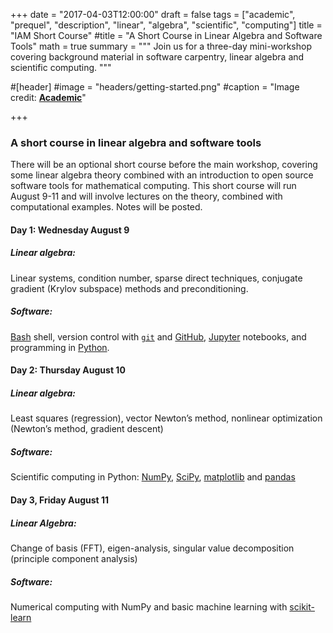 +++
date = "2017-04-03T12:00:00"
draft = false
tags = ["academic", "prequel", "description", "linear", "algebra", "scientific", "computing"]
title = "IAM Short Course"
#title = "A Short Course in Linear Algebra and Software Tools"
math = true
summary = """
Join us for a three-day mini-workshop covering background material in software carpentry, linear algebra and scientific computing.
"""

#[header]
#image = "headers/getting-started.png"
#caption = "Image credit: [**Academic**](https://github.com/gcushen/hugo-academic/)"

+++


### A short course in linear algebra and software tools

There will be an optional short course before the main workshop, covering some
linear algebra theory combined with an introduction to open source software
tools for mathematical computing. This short course will run August 9-11 and
will involve lectures on the theory, combined with computational
examples. Notes will be posted.

#### Day 1: Wednesday August 9

##### Linear algebra:

Linear systems, condition number, sparse direct techniques,
conjugate gradient (Krylov subspace) methods and preconditioning.

##### Software:

[Bash](https://www.gnu.org/software/bash/) shell, version control with
[`git`](https://git-scm.com/) and [GitHub](https://github.com),
[Jupyter](http://jupyter.org/) notebooks, and programming in [Python](https://www.python.org/).

#### Day 2: Thursday August 10

##### Linear algebra:

Least squares (regression), vector Newton’s method, nonlinear optimization
(Newton’s method, gradient descent) 

##### Software:

Scientific computing in Python: [NumPy](http://www.numpy.org/), [SciPy](https://www.scipy.org/), [matplotlib](http://matplotlib.org/) and [pandas](http://pandas.pydata.org/)


#### Day 3, Friday August 11

##### Linear Algebra:

Change of basis (FFT), eigen-analysis, singular value decomposition (principle
component analysis)

##### Software:

Numerical computing with NumPy and basic machine learning with [scikit-learn](http://scikit-learn.org/stable/)


